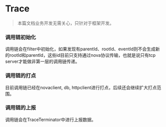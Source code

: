 # Trace

> 本篇文档业务开发无需关心，只针对于框架开发。

### 调用链初始化
调用链会在filter中初始化，如果发现有parentId、rootId、eventId则不会生成新的rootId和parentId，这些id目前只支持通过nova协议传输，也就是说只有tcp server才能做非第一层的调用链传递。

### 调用链的打点
目前调用链已经在novaclient, db, httpclient进行打点，后续还会继续扩大打点范围。

### 调用链的上报
调用链会在TraceTerminator中进行上报数据。